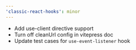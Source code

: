 ```yaml
---
'classic-react-hooks': minor
---
```


-  Add use-client directive support
-  Turn off cleanUrl config in vitepress doc
-  Update test cases for `use-event-listener` hook
